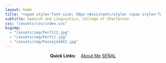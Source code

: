 ```yaml
---
layout: home
title: "<span style='font-size: 50px'>Assistant</style> <span style='font-size: 50px'>Professor</style>"
subtitle: Spanish and Linguistics, College of Charleston
css: "/assets/css/index.css"
bigimg:
  - "/assets/img/Perfil2.jpg"
  - "/assets/img/Perfil.jpg"
  - "/assets/img/PaisajeSAI2.jpg"
---
```

<link rel="stylesheet" href="/assets/css/index.css">

<div style="text-align:center">
<strong>Quick Links:</strong> &nbsp;&nbsp;
<a href="https://falconrr.github.io/aboutme/" role="button" class="btn btn-primary">About Me</a>
<a href="http://amigo.pythonanywhere.com/" role="button" class="btn btn-primary">SEÑAL</a>
</div>

